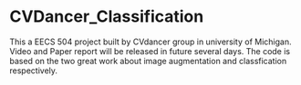 # CVDancer_Classification
This a EECS 504 project built by CVdancer group in university of Michigan.
Video and Paper report will be released in future several days.
The code is based on the two great work about image augmentation and classfication respectively.
